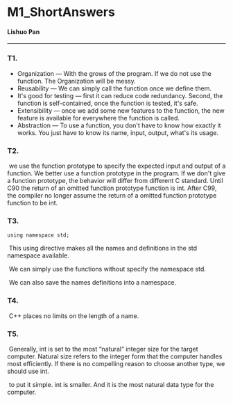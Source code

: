 # M1_ShortAnswers

#### Lishuo Pan

---

### T1.

- Organization — With the grows of the program. If we do not use the function. The Organization will be messy.
- Reusability — We can simply call the function once we define them.
- It's good for testing — first it can reduce code redundancy. Second, the function is self-contained, once the function is tested, it's safe.
- Extensibility — once we add some new features to the function, the new feature is available for everywhere the function is called.
- Abstraction — To use a function, you don't have to know how exactly it works. You just have to know its name, input, output, what's its usage.

### T2.

​	we use the function prototype to specify the expected input and output of a function. We better use a function prototype in the program. If we don't give a function prototype, the behavior will differ from different C standard. Until C90 the return of an omitted function prototype function is int. After C99, the compiler no longer assume the return of a omitted function prototype function to be int. 

### T3.

```
using namespace std;
```

​	This using directive makes all the names and definitions in the std namespace available.

​	We can simply use the functions without specify the namespace std.

​	We can also save the names definitions into a namespace.	

### T4.

​	C++ places no limits on the length of a name.

### T5.

​	Generally, int is set to the most “natural” integer size for the target computer. Natural size refers to the integer form that the computer handles most efficiently. If there is no compelling reason to choose another type, we should use int.

​	to put it simple. int is smaller. And it is the most natural data type for the computer.


​			
​		
​	